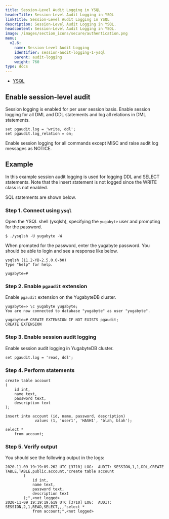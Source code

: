```yaml
---
title: Session-Level Audit Logging in YSQL
headerTitle: Session-Level Audit Logging in YSQL
linkTitle: Session-Level Audit Logging in YSQL
description: Session-Level Audit Logging in YSQL.
headcontent: Session-Level Audit Logging in YSQL.
image: /images/section_icons/secure/authentication.png
menu:
  v2.6:
    name: Session-Level Audit Logging
    identifier: session-audit-logging-1-ysql
    parent: audit-logging
    weight: 760
type: docs
---
```


<ul class="nav nav-tabs-alt nav-tabs-yb">
  <li >
    <a href="/preview/secure/audit-logging/audit-logging-ysql" class="nav-link active">
      <i class="icon-postgres" aria-hidden="true"></i>
      YSQL
    </a>
  </li>
</ul>

## Enable session-level audit

Session logging is enabled for per user session basis. Enable session logging for all DML and DDL statements and log all relations in DML statements.

```
set pgaudit.log = 'write, ddl';
set pgaudit.log_relation = on;
```


Enable session logging for all commands except MISC and raise audit log messages as NOTICE.

## Example

In this example session audit logging is used for logging DDL and SELECT statements. Note that the insert statement is not logged since the WRITE class is not enabled.

SQL statements are shown below.

### Step 1. Connect using `ysql`

Open the YSQL shell (ysqlsh), specifying the `yugabyte` user and prompting for the password.

```
$ ./ysqlsh -U yugabyte -W
```

When prompted for the password, enter the yugabyte password. You should be able to login and see a response like below.


```
ysqlsh (11.2-YB-2.5.0.0-b0)
Type "help" for help.

yugabyte=#
```


### Step 2. Enable `pgaudit` extension

Enable `pgaudit` extension on the YugabyteDB cluster.

```
yugabyte=> \c yugabyte yugabyte;
You are now connected to database "yugabyte" as user "yugabyte".

yugabyte=# CREATE EXTENSION IF NOT EXISTS pgaudit;
CREATE EXTENSION

```



### Step 3. Enable session audit logging

Enable session audit logging in YugabyteDB cluster.

```
set pgaudit.log = 'read, ddl';
```

### Step 4. Perform statements

```
create table account
(
    id int,
    name text,
    password text,
    description text
);

insert into account (id, name, password, description)
             values (1, 'user1', 'HASH1', 'blah, blah');

select *
    from account;
```


### Step 5. Verify output

You should see the following output in the logs:


```
2020-11-09 19:19:09.262 UTC [3710] LOG:  AUDIT: SESSION,1,1,DDL,CREATE
TABLE,TABLE,public.account,"create table account
        (
            id int,
            name text,
            password text,
            description text
        );",<not logged>
2020-11-09 19:19:19.619 UTC [3710] LOG:  AUDIT: SESSION,2,1,READ,SELECT,,,"select *
            from account;",<not logged>
```
